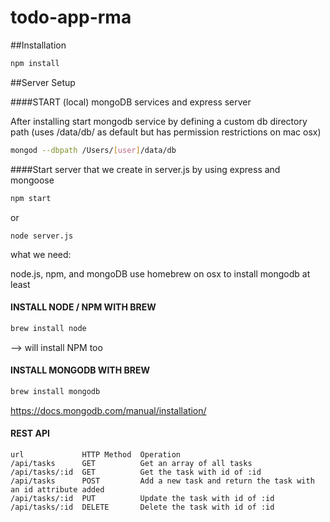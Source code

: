 # todo-app-rma

##Installation

```bash
npm install
```

##Server Setup

####START (local) mongoDB services and express server

After installing start mongodb service by defining a custom db directory path (uses /data/db/ as default but has permission restrictions on mac osx)


```bash
mongod --dbpath /Users/[user]/data/db
```

####Start server that we create in server.js by using express and mongoose

```bash
npm start
```

or 

```
node server.js
```

what we need:

node.js, npm, and mongoDB
use homebrew on osx to install mongodb at least

#### INSTALL NODE / NPM WITH BREW

```bash
brew install node
```

--> will install NPM too

#### INSTALL MONGODB WITH BREW
```bash
brew install mongodb
```

https://docs.mongodb.com/manual/installation/


#### REST API 

````
url             HTTP Method  Operation
/api/tasks      GET          Get an array of all tasks
/api/tasks/:id  GET          Get the task with id of :id
/api/tasks      POST         Add a new task and return the task with an id attribute added
/api/tasks/:id  PUT          Update the task with id of :id
/api/tasks/:id  DELETE       Delete the task with id of :id


